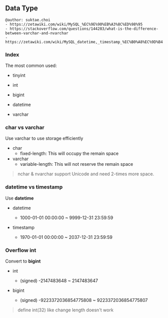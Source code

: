 ## Data Type

```
@author: suktae.choi
- https://zetawiki.com/wiki/MySQL_%EC%9E%90%EB%A3%8C%ED%98%95
- https://stackoverflow.com/questions/144283/what-is-the-difference-between-varchar-and-nvarchar
- https://zetawiki.com/wiki/MySQL_datetime,_timestamp_%EC%B0%A8%EC%9D%B4
```

### Index
The most common used:
- tinyint
- int
- bigint

- datetime

- varchar

### char vs varchar
Use varchar to use storage efficiently

- char
  - fixed-length: This will occupy the remain space
- varchar
  - variable-length: This will not reserve the remain space

> nchar & nvarchar support Unicode and need 2-times more space.

### datetime vs timestamp
Use **datetime**

- datetime
  - 1000-01-01 00:00:00 ~ 9999-12-31 23:59:59

- timestamp
  - 1970-01-01 00:00:00 ~ 2037-12-31 23:59:59

### Overflow int
Convert to **bigint**

- int
  - (signed) -2147483648 ~ 2147483647

- bigint
  - (signed) -9223372036854775808 ~ 9223372036854775807

> define int(32) like change length doesn't work
